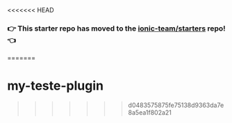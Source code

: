 <<<<<<< HEAD
### :point_right: This starter repo has moved to the [ionic-team/starters](https://github.com/ionic-team/starters/tree/master/ionic-angular/official/blank) repo! :point_left:
=======
# my-teste-plugin
>>>>>>> d0483575875fe75138d9363da7e8a5ea1f802a21
